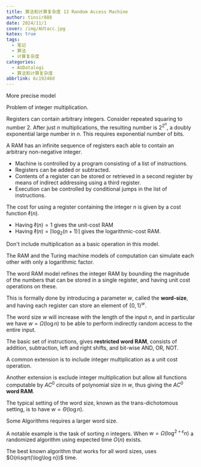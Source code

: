 ```yaml
---
title: 算法和计算复杂度 13 Random Access Machine
author: tinsir888
date: 2024/11/1
cover: /img/AUtacc.jpg
katex: true
tags:
  - 笔记
  - 算法
  - 计算复杂度
categories:
  - AUDatalogi
  - 算法和计算复杂度
abbrlink: 6c19248d
---
```


More precise model

Problem of integer multiplication.

Registers can contain arbitrary integers. Consider repeated squaring to number $2$. After just $n$ multiplications, the resulting number is $2^{2^n}$, a doubly exponential large number in $n$. This requires exponential number of bits.

A RAM has an infinite sequence of registers each able to contain an arbitrary non-negative integer.

- Machine is controlled by a program consisting of a list of instructions.
- Registers can be added or subtracted.
- Contents of a register can be stored or retrieved in a second register by means of indirect addressing using a third register.
- Execution can be controlled by conditional jumps in the list of instructions.

The cost for using a register containing the integer $n$ is given by a cost function $\ell(n)$.

- Having $\ell(n)=1$ gives the unit-cost RAM
- Having $\ell(n)=\lceil\log_2(n+1)\rceil$ gives the logarithmic-cost RAM.

Don't include multiplication as a basic operation in this model.

The RAM and the Turing machine models of computation can simulate each other with only a logarithmic factor.



The word RAM model refines the integer RAM by bounding the magnitude of the numbers that can be stored in a single register, and having unit cost operations on these.

This is formally done by introducing a parameter $w$, called the **word-size**, and having each register can store an element of $\{0,1\}^w$.

The word size $w$ will increase with the length of the input $n$, and in particular we have $w=\Omega(\log n)$ to be able to perform indirectly random access to the entire input.



The basic set of instructions, gives **restricted word RAM**, consists of addition, subtraction, left and right shifts, and bit-wise AND, OR, NOT.

A common extension is to include integer multiplication as a unit cost operation.

Another extension is exclude integer multiplication but allow all functions computable by $AC^0$ circuits of polynomial size in $w$, thus giving the $AC^0$ **word RAM**.



The typical setting of the word size, known as the trans-dichotomous setting, is to have $w=\Theta(\log n)$.

Some Algorithms requires a larger word size.

A notable example is the task of sorting $n$ integers. When $w=\Omega(\log^{2+\epsilon}n)$ a randomized algorithm using expected time $O(n)$ exists.

The best known algorithm that works for all word sizes, uses $O(n\sqrt{\log\log n})$ time.
